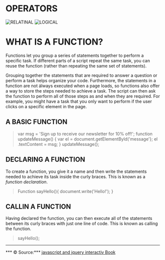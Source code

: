 # OPERATORS
![RELATINAL](https://i.ytimg.com/vi/wFB-ywsNPwg/maxresdefault.jpg)
![LOGICAL](https://www.devopsschool.com/blog/wp-content/uploads/2020/07/JavaScript-Logical-Operator.png)
# WHAT IS A FUNCTION? 
Functions let you group a series of statements together to perform a specific task. If different parts of a script repeat the same task, you can reuse the function (rather than repeating the same set of statements). 

Grouping together the statements that are required to answer a question or perform a task helps organize your code. Furthermore, the statements in a function are not álways executed when a page loads, so functions also offer a way to store the steps needed to achieve a task. The script can then ask the function to perform all of those steps as and when they are required. For example, you might have a task that you only want to perform if the user clicks on a specific element in the page.
## A BASIC FUNCTION 
> var msg = 'Sign up to receive our newsletter for 10% off!';
function updateMessage() {
var el = document.getElementByld('message'};
el .textContent = msg;
}
updateMessage(};

## DECLARING A FUNCTION 
To create a function, you give it a name and then write the statements needed to achieve its task inside the curly braces. This is known as a *function declaration*.

> Function sayHello(){
> document.write('Hello!');
}

## CALLIN A FUNCTION

Having declared the function, you can then execute all of the statements between its curly braces with just one line of code. This is known as calling the function.

>sayHello();

------

*** &copy; Source:*** 
[javascript and jquery interactiv Book](https://slack-files.com/files-pri-safe/TNGRRLUMA-F01TTSXQT5M/javascript_and_jquery_interactive_jon_du.pdf?c=1618418988-21b29523d81fd117)